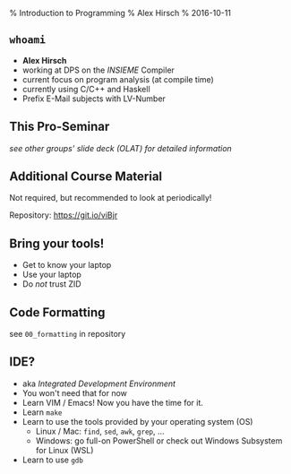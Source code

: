 % Introduction to Programming
% Alex Hirsch
% 2016-10-11

## `whoami`

- **Alex Hirsch**
- working at DPS on the *INSIEME* Compiler
- current focus on program analysis (at compile time)
- currently using C/C++ and Haskell
- Prefix E-Mail subjects with LV-Number

## This Pro-Seminar

*see other groups' slide deck (OLAT) for detailed information*

## Additional Course Material

Not required, but recommended to look at periodically!

Repository: <https://git.io/viBjr>

## Bring your tools!

- Get to know your laptop
- Use your laptop
- Do *not* trust ZID

## Code Formatting

see `00_formatting` in repository

## IDE?

- aka *Integrated Development Environment*
- You won't need that for now
- Learn VIM / Emacs! Now you have the time for it.
- Learn `make`
- Learn to use the tools provided by your operating system (OS)
    - Linux / Mac: `find`, `sed`, `awk`, `grep`, ...
    - Windows: go full-on PowerShell or check out Windows Subsystem for Linux (WSL)
- Learn to use `gdb`
